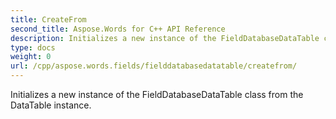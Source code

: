 ```yaml
---
title: CreateFrom
second_title: Aspose.Words for C++ API Reference
description: Initializes a new instance of the FieldDatabaseDataTable class from the DataTable instance. 
type: docs
weight: 0
url: /cpp/aspose.words.fields/fielddatabasedatatable/createfrom/
---
```


Initializes a new instance of the FieldDatabaseDataTable class from the DataTable instance. 

